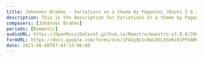 ```yaml
---
title: Johannes Brahms - Variations on a theme by Paganini (Books I & II) (1)
description: This is the description for Variations on a theme by Paganini (Books I & II) by Johannes Brahms
composers: [Johannes Brahms]
periods: [Romantic]
audioURL: https://OpenMusicDataset.github.io/Maestro/maestro-v3.0.0/2004/MIDI-Unprocessed_XP_15_R1_2004_01-02_ORIG_MID--AUDIO_15_R1_2004_02_Track02_wav.midi
formURL: https://docs.google.com/forms/d/e/1FAIpQLScHaL0bLXSeRi6lPP3AMo-P0Kgiy7W9OdjTIcOyPvodB0fIjg/viewform
date: 2021-08-08T07:43:13-06:00
---
```


